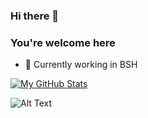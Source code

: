 ### Hi there 👋
### You're welcome here 
- 🔭 Currently working in BSH

[![My GitHub Stats](https://github-readme-stats.vercel.app/api/?username=vlzuiev&count_private=true&theme=tokyonight&showicons=true)]()


 ![Alt Text](https://media.giphy.com/media/lJNoBCvQYp7nq/giphy.gif)

<!--
**vlzuiev/vlzuiev** is a ✨ _special_ ✨ repository because its `README.md` (this file) appears on your GitHub profile.

Here are some ideas to get you started:

- 🔭 I’m currently working on ...
- 🌱 I’m currently learning ...
- 👯 I’m looking to collaborate on ...
- 🤔 I’m looking for help with ...
- 💬 Ask me about ...
- 📫 How to reach me: ...
- 😄 Pronouns: ...
- ⚡ Fun fact: ...
-->
